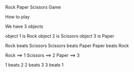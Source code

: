 Rock Paper Scissors Game

How to play 

We have 3 objects

object 1 is Rock
object 2 is Scissors
object 3 is Paper

Rock		beats		Scissors
Scissors	beats		Paper
Paper		beats		Rock

Rock		==> 1
Scissors	==> 2
Paper		==> 3

1	beats	2
2	beats	3
3	beats	1
